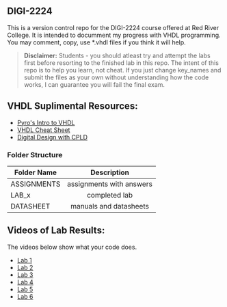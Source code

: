 <!-- https://github.com/adam-p/markdown-here/wiki/Markdown-Cheatsheet -->
DIGI-2224
---
This is a version control repo for the DIGI-2224 course offered at Red River College.
It is intended to documment my progress with VHDL programming. You may comment,
copy, use *.vhdl files if you think it will help.

><b>Disclaimer:</b> Students - you should atleast try and attempt the labs first before
resorting to the finished lab in this repo. The intent of this repo is to help you learn, not cheat.
If you just change key_names and submit the files as your own without understanding
how the code works, I can guarantee you will fail the final exam.

VHDL Suplimental Resources:
---
<ul>

<li><a href="http://www.pyroelectro.com/edu/fpga/">Pyro's Intro to VHDL</a></li>
<li><a href="https://courseware.ee.calpoly.edu/cpe-169/Misc_stuff/cheat_sheet.pdf">VHDL Cheat Sheet</a></li>
<li><a href="http://www.cengage.com/search/productOverview.do;jsessionid=7D0F08BECBBA71037A4F3D6A15DC04F4?N=16&Ntk=P_EPI&Ntt=2365718711301243461412273625766349600&Ntx=mode%2Bmatchallpartial">Digital Design with CPLD</a></li>
<!-- <li>https://www.evernote.com/shard/s4/sh/a7460129-04ed-407b-a0b2-accb499fbed6/6537fe2125bfb18b8af7443a6c86db5b</li> -->
</ul>

### Folder Structure

| Folder Name        | Description           |
| ------------- |:--------------------:|
| ASSIGNMENTS     | assignments with answers |
| LAB_x | completed lab |
| DATASHEET | manuals and datasheets |


Videos of Lab Results:
---
The videos below show what your code does.
<ul>
<li><a href="#">Lab 1</a></li>
<li><a href="#">Lab 2</a></li>
<li><a href="#">Lab 3</a></li>
<li><a href="#">Lab 4</a></li>
<li><a href="#">Lab 5</a></li>
<li><a href="#">Lab 6</a></li>
</ul>
